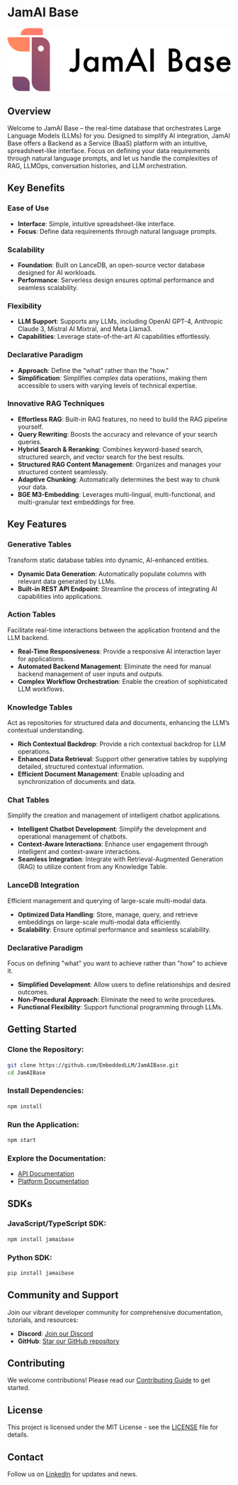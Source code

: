 # JamAI Base

![JamAI Base Logo](JamAI_Base_Logo.jpg)

## Overview

Welcome to JamAI Base – the real-time database that orchestrates Large Language Models (LLMs) for you. Designed to simplify AI integration, JamAI Base offers a Backend as a Service (BaaS) platform with an intuitive, spreadsheet-like interface. Focus on defining your data requirements through natural language prompts, and let us handle the complexities of RAG, LLMOps, conversation histories, and LLM orchestration.

## Key Benefits

### Ease of Use

- **Interface**: Simple, intuitive spreadsheet-like interface.
- **Focus**: Define data requirements through natural language prompts.

### Scalability

- **Foundation**: Built on LanceDB, an open-source vector database designed for AI workloads.
- **Performance**: Serverless design ensures optimal performance and seamless scalability.

### Flexibility

- **LLM Support**: Supports any LLMs, including OpenAI GPT-4, Anthropic Claude 3, Mistral AI Mixtral, and Meta Llama3.
- **Capabilities**: Leverage state-of-the-art AI capabilities effortlessly.

### Declarative Paradigm

- **Approach**: Define the "what" rather than the "how."
- **Simplification**: Simplifies complex data operations, making them accessible to users with varying levels of technical expertise.

### Innovative RAG Techniques

- **Effortless RAG**: Built-in RAG features, no need to build the RAG pipeline yourself.
- **Query Rewriting**: Boosts the accuracy and relevance of your search queries.
- **Hybrid Search & Reranking**: Combines keyword-based search, structured search, and vector search for the best results.
- **Structured RAG Content Management**: Organizes and manages your structured content seamlessly.
- **Adaptive Chunking**: Automatically determines the best way to chunk your data.
- **BGE M3-Embedding**: Leverages multi-lingual, multi-functional, and multi-granular text embeddings for free.

## Key Features

### Generative Tables

Transform static database tables into dynamic, AI-enhanced entities.

- **Dynamic Data Generation**: Automatically populate columns with relevant data generated by LLMs.
- **Built-in REST API Endpoint**: Streamline the process of integrating AI capabilities into applications.

### Action Tables

Facilitate real-time interactions between the application frontend and the LLM backend.

- **Real-Time Responsiveness**: Provide a responsive AI interaction layer for applications.
- **Automated Backend Management**: Eliminate the need for manual backend management of user inputs and outputs.
- **Complex Workflow Orchestration**: Enable the creation of sophisticated LLM workflows.

### Knowledge Tables

Act as repositories for structured data and documents, enhancing the LLM’s contextual understanding.

- **Rich Contextual Backdrop**: Provide a rich contextual backdrop for LLM operations.
- **Enhanced Data Retrieval**: Support other generative tables by supplying detailed, structured contextual information.
- **Efficient Document Management**: Enable uploading and synchronization of documents and data.

### Chat Tables

Simplify the creation and management of intelligent chatbot applications.

- **Intelligent Chatbot Development**: Simplify the development and operational management of chatbots.
- **Context-Aware Interactions**: Enhance user engagement through intelligent and context-aware interactions.
- **Seamless Integration**: Integrate with Retrieval-Augmented Generation (RAG) to utilize content from any Knowledge Table.

### LanceDB Integration

Efficient management and querying of large-scale multi-modal data.

- **Optimized Data Handling**: Store, manage, query, and retrieve embeddings on large-scale multi-modal data efficiently.
- **Scalability**: Ensure optimal performance and seamless scalability.

### Declarative Paradigm

Focus on defining "what" you want to achieve rather than "how" to achieve it.

- **Simplified Development**: Allow users to define relationships and desired outcomes.
- **Non-Procedural Approach**: Eliminate the need to write procedures.
- **Functional Flexibility**: Support functional programming through LLMs.

## Getting Started

### Clone the Repository:

```bash
git clone https://github.com/EmbeddedLLM/JamAIBase.git
cd JamAIBase
```

### Install Dependencies:

```bash
npm install
```

### Run the Application:

```bash
npm start
```

### Explore the Documentation:

- [API Documentation](https://jamaibase.readme.io)
- [Platform Documentation](https://docs.jamaibase.com)

## SDKs

### JavaScript/TypeScript SDK:

```bash
npm install jamaibase
```

### Python SDK:

```bash
pip install jamaibase
```

## Community and Support

Join our vibrant developer community for comprehensive documentation, tutorials, and resources:

- **Discord**: [Join our Discord](Discord_Link)
- **GitHub**: [Star our GitHub repository](GitHub_Repository_Link)

## Contributing

We welcome contributions! Please read our [Contributing Guide](Contributing_Guide_Link) to get started.

## License

This project is licensed under the MIT License - see the [LICENSE](LICENSE_Link) file for details.

## Contact

Follow us on [LinkedIn](LinkedIn_Link) for updates and news.
